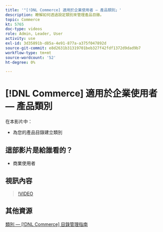 ```yaml
---
title: '"[!DNL Commerce] 適用於企業使用者 — 產品類別」'
description: 瞭解如何透過設定類別來管理產品目錄。
topic: Commerce
kt: 5765
doc-type: videos
role: Admin, Leader, User
activity: use
exl-id: 3d35891b-d85a-4e91-877a-a375f047892d
source-git-commit: e8d2631b31319701beb327f42fdf1372d9dad9b7
workflow-type: tm+mt
source-wordcount: '52'
ht-degree: 0%

---
```


# [!DNL Commerce] 適用於企業使用者 — 產品類別

在本影片中：

- 為您的產品目錄建立類別

## 這部影片是給誰看的？

- 商業使用者

## 視訊內容

>[!VIDEO](https://video.tv.adobe.com/v/35950?quality=12&learn=on)

## 其他資源

[類別 —  [!DNL Commerce] 目錄管理指南](https://experienceleague.adobe.com/docs/commerce-admin/catalog/categories/categories.html)
